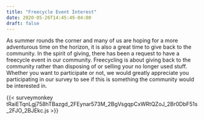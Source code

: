 ```yaml
---
title: "Freecycle Event Interest"
date: 2020-05-26T14:45:49-04:00
draft: false
---
```


As summer rounds the corner and many of us are hoping for a more adventurous time on the horizon, it is also a great time to give back to the community. In the spirit of giving, there has been a request to have a freecycle event in our community. Freecycling is about giving back to the community rather than disposing of or selling your no longer used stuff. Whether you want to participate or not, we would greatly appreciate you participating in our survey to see if this is something the community would be interested in.

{{< surveymonkey tRaiETqnLgj758hTBazgd_2FEynar573M_2BgVsgqpCxWRtQZoJ_2Br0DbF51s_2FJO_2BJEkc.js >}}
